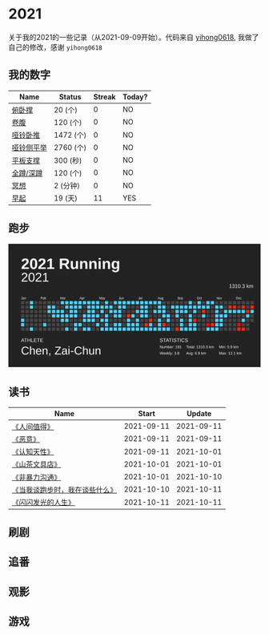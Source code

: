 # 2021
关于我的2021的一些记录（从2021-09-09开始）。代码来自 [yihong0618](https://github.com/yihong0618/2021), 我做了自己的修改，感谢 `yihong0618`

## 我的数字

<!--START_SECTION:my_number-->
| Name | Status | Streak | Today? | 
 | ---- | ---- | ---- | ---- |
| [俯卧撑](https://github.com/chenzaichun/2021/issues/6) | 20 (个) | 0 | NO |
| [卷腹](https://github.com/chenzaichun/2021/issues/3) | 120 (个) | 0 | NO |
| [哑铃卧推](https://github.com/chenzaichun/2021/issues/5) | 1472 (个) | 0 | NO |
| [哑铃侧平举](https://github.com/chenzaichun/2021/issues/4) | 2760 (个) | 0 | NO |
| [平板支撑](https://github.com/chenzaichun/2021/issues/2) | 300 (秒) | 0 | NO |
| [全蹲/深蹲](https://github.com/chenzaichun/2021/issues/1) | 120 (个) | 0 | NO |
| [冥想](https://github.com/chenzaichun/2021/issues/7) | 2 (分钟) | 0 | NO |
| [早起](https://github.com/chenzaichun/2021/issues/10) | 19 (天) | 11 | YES |

<!--END_SECTION:my_number-->

## 跑步

![](https://raw.githubusercontent.com/chenzaichun/running_page/gh-pages/static/assets/github_2021.svg)


## 读书

<!--START_SECTION:my_read-->
| Name | Start | Update | 
 | ---- | ---- | ---- | 
| [《人间值得》](https://github.com/chenzaichun/2021/issues/8#issuecomment-917324179) | 2021-09-11 | 2021-09-11 | 
| [《恶意》](https://github.com/chenzaichun/2021/issues/8#issuecomment-917349934) | 2021-09-11 | 2021-09-11 | 
| [《认知天性》](https://github.com/chenzaichun/2021/issues/8#issuecomment-917393784) | 2021-09-11 | 2021-10-01 | 
| [《山茶文具店》](https://github.com/chenzaichun/2021/issues/8#issuecomment-932036318) | 2021-10-01 | 2021-10-01 | 
| [《非暴力沟通》](https://github.com/chenzaichun/2021/issues/8#issuecomment-932156459) | 2021-10-01 | 2021-10-10 | 
| [《当我谈跑步时，我在谈些什么》](https://github.com/chenzaichun/2021/issues/8#issuecomment-939430716) | 2021-10-10 | 2021-10-11 | 
| [《闪闪发光的人生》](https://github.com/chenzaichun/2021/issues/8#issuecomment-939585270) | 2021-10-11 | 2021-10-11 | 

<!--END_SECTION:my_read-->

## 刷剧

<!--START_SECTION:my_drama-->
<!--END_SECTION:my_drama-->

## 追番

<!--START_SECTION:my_bangumi-->
<!--END_SECTION:my_bangumi-->

## 观影

<!--START_SECTION:my_movie-->
<!--END_SECTION:my_movie-->

## 游戏
<!--START_SECTION:my_game-->
<!--END_SECTION:my_game-->

